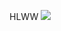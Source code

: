 HLWW
<img src="https://github-readme-stats.vercel.app/api?username=iampawan&&show_icons=true&title_color=ffffff&icon_color=bb2acf&text_color=daf7dc&bg_color=151515">
